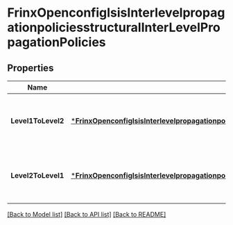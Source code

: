 # FrinxOpenconfigIsisInterlevelpropagationpoliciesstructuralInterLevelPropagationPolicies

## Properties
Name | Type | Description | Notes
------------ | ------------- | ------------- | -------------
**Level1ToLevel2** | [***FrinxOpenconfigIsisInterlevelpropagationpoliciesstructuralInterlevelpropagationpoliciesLevel1ToLevel2**](frinx.openconfig.isis.interlevelpropagationpoliciesstructural.interlevelpropagationpolicies.Level1ToLevel2.md) | Optional[Policies relating to prefixes to be propagated from Level 1 to Level 2.] REF:Optional.empty | [optional] [default to null]
**Level2ToLevel1** | [***FrinxOpenconfigIsisInterlevelpropagationpoliciesstructuralInterlevelpropagationpoliciesLevel2ToLevel1**](frinx.openconfig.isis.interlevelpropagationpoliciesstructural.interlevelpropagationpolicies.Level2ToLevel1.md) | Optional[Policies relating to prefixes to be propagated from Level2 to Level 1.] REF:Optional.empty | [optional] [default to null]

[[Back to Model list]](../README.md#documentation-for-models) [[Back to API list]](../README.md#documentation-for-api-endpoints) [[Back to README]](../README.md)


